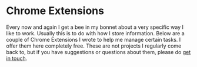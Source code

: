 # Chrome Extensions
Every now and again I get a bee in my bonnet about a very specific way I like to work. Usually this is to do with how I store information. Below are a couple of Chrome Extensions I wrote to help me manage certain tasks. I offer them here completely free. These are not projects I regularly come back to, but if you have suggestions or questions about them, please do [get in touch](mailto:will@willrc.co.uk).